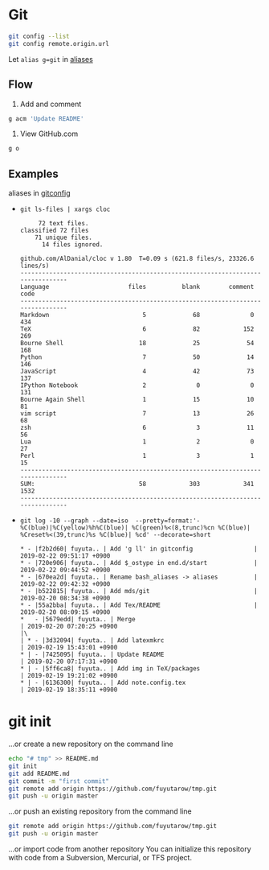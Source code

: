 # Git
```sh
git config --list
git config remote.origin.url
```


Let `alias g=git` in [aliases](../.aliases)


## Flow
1. Add and comment
  ```sh
  g acm 'Update README'
  ```
1. View GitHub.com
  ```sh
  g o
  ```

## Examples
aliases in [gitconfig](../.gitconfig)

- `git ls-files | xargs cloc`

  ```
       72 text files.
  classified 72 files      71 unique files.                              
        14 files ignored.

  github.com/AlDanial/cloc v 1.80  T=0.09 s (621.8 files/s, 23326.6 lines/s)
  --------------------------------------------------------------------------------
  Language                      files          blank        comment           code
  --------------------------------------------------------------------------------
  Markdown                          5             68              0            434
  TeX                               6             82            152            269
  Bourne Shell                     18             25             54            168
  Python                            7             50             14            146
  JavaScript                        4             42             73            137
  IPython Notebook                  2              0              0            131
  Bourne Again Shell                1             15             10             81
  vim script                        7             13             26             68
  zsh                               6              3             11             56
  Lua                               1              2              0             27
  Perl                              1              3              1             15
  --------------------------------------------------------------------------------
  SUM:                             58            303            341           1532
  --------------------------------------------------------------------------------
  ```

- `git log -10 --graph --date=iso  --pretty=format:'- %C(blue)|%C(yellow)%h%C(blue)| %C(green)%<(8,trunc)%cn %C(blue)| %Creset%<(39,trunc)%s %C(blue)| %cd' --decorate=short`
  ```
  * - |f2b2d60| fuyuta.. | Add 'g ll' in gitconfig                 | 2019-02-22 09:51:17 +0900
  * - |720e906| fuyuta.. | Add $_ostype in end.d/start             | 2019-02-22 09:44:52 +0900
  * - |670ea2d| fuyuta.. | Rename bash_aliases -> aliases          | 2019-02-22 09:42:32 +0900
  * - |b522815| fuyuta.. | Add mds/git                             | 2019-02-20 08:34:38 +0900
  * - |55a2bba| fuyuta.. | Add Tex/README                          | 2019-02-20 08:09:15 +0900
  *   - |5679edd| fuyuta.. | Merge                                   | 2019-02-20 07:20:25 +0900
  |\  
  | * - |3d32094| fuyuta.. | Add latexmkrc                           | 2019-02-19 15:43:01 +0900
  * | - |7425095| fuyuta.. | Update README                           | 2019-02-20 07:17:31 +0900
  * | - |5ff6ca8| fuyuta.. | Add img in TeX/packages                 | 2019-02-19 19:21:02 +0900
  * | - |6136300| fuyuta.. | Add note.config.tex                     | 2019-02-19 18:35:11 +0900
  ```


# git init

…or create a new repository on the command line
```sh
echo "# tmp" >> README.md
git init
git add README.md
git commit -m "first commit"
git remote add origin https://github.com/fuyutarow/tmp.git
git push -u origin master
```

…or push an existing repository from the command line
```sh
git remote add origin https://github.com/fuyutarow/tmp.git
git push -u origin master
```

…or import code from another repository
You can initialize this repository with code from a Subversion, Mercurial, or TFS project.

